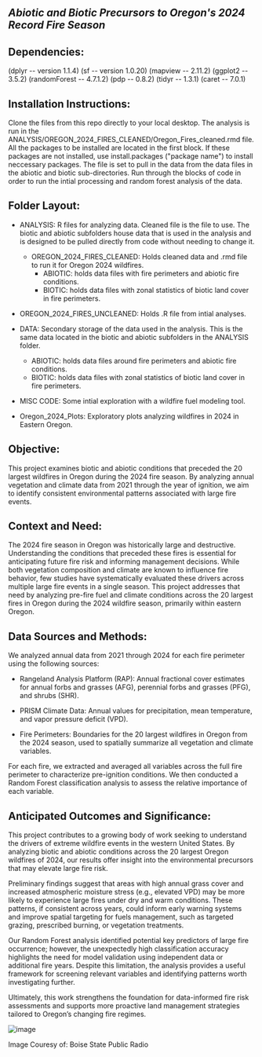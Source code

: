 ## ***Abiotic and Biotic Precursors to Oregon's 2024 Record Fire Season*** 

## **Dependencies:**
(dplyr -- version 1.1.4)
(sf -- version 1.0.20)
(mapview -- 2.11.2)
(ggplot2 -- 3.5.2)
(randomForest -- 4.7.1.2)
(pdp -- 0.8.2)
(tidyr -- 1.3.1)
(caret -- 7.0.1)

## **Installation Instructions:**
Clone the files from this repo directly to your local desktop. The analysis is run in the ANALYSIS/OREGON_2024_FIRES_CLEANED/Oregon_Fires_cleaned.rmd file. All the packages to be installed are located in the first block. If these packages are not installed, use install.packages ("package name") to install neccessary packages. The file is set to pull in the data from the data files in the abiotic and biotic sub-directories. Run through the blocks of code in order to run the intial processing and random forest analysis of the data. 

## **Folder Layout:** 

- ANALYSIS: R files for analyzing data. Cleaned file is the file to use. The biotic and abiotic subfolders house data that is used in the analysis and is designed to be pulled directly from code without needing to change it.
  - OREGON_2024_FIRES_CLEANED: Holds cleaned data and .rmd file to run it for Oregon 2024 wildfires. 
    -  ABIOTIC: holds data files with fire perimeters and abiotic fire conditions.
    -  BIOTIC: holds data files with zonal statistics of biotic land cover in fire perimeters.
- OREGON_2024_FIRES_UNCLEANED: Holds .R file from intial analyses.

- DATA: Secondary storage of the data used in the analysis. This is the same data located in the biotic and abiotic subfolders in the ANALYSIS folder.
  -  ABIOTIC: holds data files around fire perimeters and abiotic fire conditions.
  -  BIOTIC: holds data files with zonal statistics of biotic land cover in fire perimeters.
  
- MISC CODE: Some intial exploration with a wildfire fuel modeling tool.

- Oregon_2024_Plots: Exploratory plots analyzing wildfires in 2024 in Eastern Oregon.

## **Objective:**
This project examines biotic and abiotic conditions that preceded the 20 largest wildfires in Oregon during the 2024 fire season. By analyzing annual vegetation and climate data from 2021 through the year of ignition, we aim to identify consistent environmental patterns associated with large fire events.

## **Context and Need:**
The 2024 fire season in Oregon was historically large and destructive. Understanding the conditions that preceded these fires is essential for anticipating future fire risk and informing management decisions. While both vegetation composition and climate are known to influence fire behavior, few studies have systematically evaluated these drivers across multiple large fire events in a single season. This project addresses that need by analyzing pre-fire fuel and climate conditions across the 20 largest fires in Oregon during the 2024 wildfire season, primarily within eastern Oregon. 

## **Data Sources and Methods:**
We analyzed annual data from 2021 through 2024 for each fire perimeter using the following sources:

- Rangeland Analysis Platform (RAP): Annual fractional cover estimates for annual forbs and grasses (AFG), perennial forbs and grasses (PFG), and shrubs (SHR).

- PRISM Climate Data: Annual values for precipitation, mean temperature, and vapor pressure deficit (VPD).

- Fire Perimeters: Boundaries for the 20 largest wildfires in Oregon from the 2024 season, used to spatially summarize all vegetation and climate variables.

For each fire, we extracted and averaged all variables across the full fire perimeter to characterize pre-ignition conditions. We then conducted a Random Forest classification analysis to assess the relative importance of each variable.

## **Anticipated Outcomes and Significance:**
This project contributes to a growing body of work seeking to understand the drivers of extreme wildfire events in the western United States. By analyzing biotic and abiotic conditions across the 20 largest Oregon wildfires of 2024, our results offer insight into the environmental precursors that may elevate large fire risk.

Preliminary findings suggest that areas with high annual grass cover and increased atmospheric moisture stress (e.g., elevated VPD) may be more likely to experience large fires under dry and warm conditions. These patterns, if consistent across years, could inform early warning systems and improve spatial targeting for fuels management, such as targeted grazing, prescribed burning, or vegetation treatments.

Our Random Forest analysis identified potential key predictors of large fire occurrence; however, the unexpectedly high classification accuracy highlights the need for model validation using independent data or additional fire years. Despite this limitation, the analysis provides a useful framework for screening relevant variables and identifying patterns worth investigating further.

Ultimately, this work strengthens the foundation for data-informed fire risk assessments and supports more proactive land management strategies tailored to Oregon’s changing fire regimes.

![image](https://github.com/user-attachments/assets/bc507067-18bc-4d29-a693-eb040b91480c)

Image Couresy of: Boise State Public Radio 

